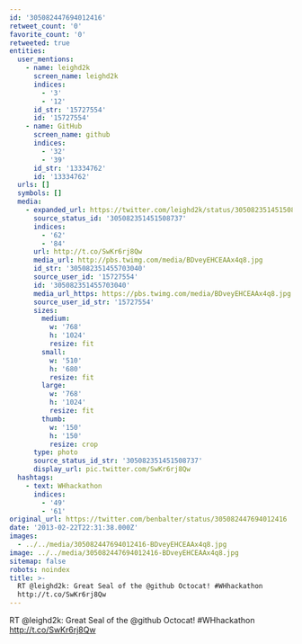 ```yaml
---
id: '305082447694012416'
retweet_count: '0'
favorite_count: '0'
retweeted: true
entities:
  user_mentions:
    - name: leighd2k
      screen_name: leighd2k
      indices:
        - '3'
        - '12'
      id_str: '15727554'
      id: '15727554'
    - name: GitHub
      screen_name: github
      indices:
        - '32'
        - '39'
      id_str: '13334762'
      id: '13334762'
  urls: []
  symbols: []
  media:
    - expanded_url: https://twitter.com/leighd2k/status/305082351451508737/photo/1
      source_status_id: '305082351451508737'
      indices:
        - '62'
        - '84'
      url: http://t.co/SwKr6rj8Qw
      media_url: http://pbs.twimg.com/media/BDveyEHCEAAx4q8.jpg
      id_str: '305082351455703040'
      source_user_id: '15727554'
      id: '305082351455703040'
      media_url_https: https://pbs.twimg.com/media/BDveyEHCEAAx4q8.jpg
      source_user_id_str: '15727554'
      sizes:
        medium:
          w: '768'
          h: '1024'
          resize: fit
        small:
          w: '510'
          h: '680'
          resize: fit
        large:
          w: '768'
          h: '1024'
          resize: fit
        thumb:
          w: '150'
          h: '150'
          resize: crop
      type: photo
      source_status_id_str: '305082351451508737'
      display_url: pic.twitter.com/SwKr6rj8Qw
  hashtags:
    - text: WHhackathon
      indices:
        - '49'
        - '61'
original_url: https://twitter.com/benbalter/status/305082447694012416
date: '2013-02-22T22:31:38.000Z'
images:
  - ../../media/305082447694012416-BDveyEHCEAAx4q8.jpg
image: ../../media/305082447694012416-BDveyEHCEAAx4q8.jpg
sitemap: false
robots: noindex
title: >-
  RT @leighd2k: Great Seal of the @github Octocat! #WHhackathon
  http://t.co/SwKr6rj8Qw
---
```


RT @leighd2k: Great Seal of the @github Octocat! #WHhackathon http://t.co/SwKr6rj8Qw